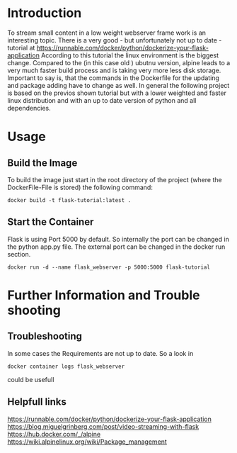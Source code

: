 # Introduction
To stream small content in a low weight webserver frame work is an interesting topic. There is a very good - but unfortunately not up to date - tutorial at https://runnable.com/docker/python/dockerize-your-flask-application
According to this tutorial the linux environment is the biggest change. Compared to the (in this case old ) ubutnu version, alpine leads to a very much faster build process and is taking very more less disk storage.
Important to say is, that the commands in the Dockerfile for the updating and package adding have to change as well. In general the following project is based on the previos shown tutorial but with a lower weighted and faster linux distribution and with an up to date version of python and all dependencies.


# Usage
## Build the Image
To build the image just start in the root directory of the project (where the DockerFile-File is stored) the following command:

```console
docker build -t flask-tutorial:latest .
```

## Start the Container
Flask is using Port 5000 by default. So internally the port can be changed in the python app.py file. The external port can be changed in the docker run section.
```console
docker run -d --name flask_webserver -p 5000:5000 flask-tutorial
```

# Further Information and Trouble shooting
## Troubleshooting
In some cases the Requirements are not up to date. So a look in 
```console
docker container logs flask_webserver
```

could be usefull

## Helpfull links
https://runnable.com/docker/python/dockerize-your-flask-application
https://blog.miguelgrinberg.com/post/video-streaming-with-flask
https://hub.docker.com/_/alpine
https://wiki.alpinelinux.org/wiki/Package_management
